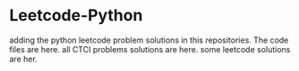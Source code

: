 # Leetcode-Python
adding the python leetcode problem solutions in this repositories. 
The code files are here.
all CTCI problems solutions are here.
some leetcode solutions are her.









































































































































































































































































































































































































































































































































































































